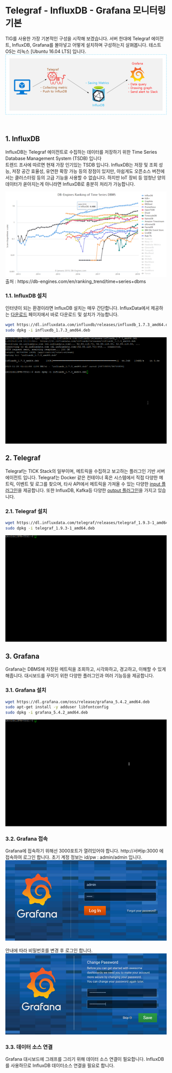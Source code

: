 # Telegraf - InfluxDB - Grafana 모니터링 기본
TIG를 사용한 가장 기본적인 구성을 시작해 보겠습니다. 서버 한대에 Telegraf 에이전트, InfluxDB, Grafana를 몰아넣고 어떻게 설치하며 구성하는지 살펴봅니다.
테스트 OS는 리눅스 [Ubuntu 16.04 LTS] 입니다.<br>
<img src=https://github.com/chupark/TIG_Monitoring/blob/master/1.%20gettingStarted/img/1arc.png />

<br/>

## 1. InfluxDB
InfluxDB는 Telegraf 에이전트로 수집하는 데이터를 저장하기 위한 Time Series Database Management System (TSDB) 입니다 <br>
트렌드 조사에 따르면 현재 가장 인기있는 TSDB 입니다. InfluxDB는 저장 및 조회 성능, 저장 공간 효율성, 유연한 확장 가능 등의 장점이 있지만, 아쉽게도 오픈소스 버전에서는 클러스터링 등의 고급 기능을 사용할 수 없습니다. 하지만 IoT 장비 등 엄청난 양의 데이터가 쏟아지는게 아니라면 InfluxDB로 충분히 처리가 가능합니다.

<img src=https://github.com/chupark/TIG_Monitoring/blob/master/1.%20gettingStarted/img/tsdbTrend.png />
출처 : https://db-engines.com/en/ranking_trend/time+series+dbms

### 1.1. InfluxDB 설치
인터넷이 되는 환경이라면 InfluxDB 설치는 매우 간단합니다. InfluxData에서 제공하는 <a href='https://portal.influxdata.com/downloads/'>다운로드</a> 페이지에서 바로 다운로드 및 설치가 가능합니다.

````bash
wget https://dl.influxdata.com/influxdb/releases/influxdb_1.7.3_amd64.deb
sudo dpkg -i influxdb_1.7.3_amd64.deb
````
<img src= 'https://github.com/chupark/TIG_Monitoring/blob/master/1.%20gettingStarted/img/%EB%85%B9%ED%99%94_2019_01_24_10_11_55_661.gif' />

<br/>

## 2. Telegraf
Telegraf는 TICK Stack의 일부이며, 메트릭을 수집하고 보고하는 플러그인 기반 서버 에이전트 입니다. Telegraf는 Docker 같은 컨테이너 혹은 시스템에서 직접 다양한 메트릭, 이벤트 및 로그를 찾으며, 타사 API에서 메트릭을 가져올 수 있는 다양한 <a href='https://github.com/influxdata/telegraf/tree/master/plugins/inputs'>input 플러그인</a>을 제공합니다. 또한 InfluxDB, Kafka등 다양한 <a href='https://github.com/influxdata/telegraf/tree/master/plugins/outputs'>output 플러그인</a>을 가지고 있습니다.

### 2.1. Telegraf 설치
````bash
wget https://dl.influxdata.com/telegraf/releases/telegraf_1.9.3-1_amd64.deb
sudo dpkg -i telegraf_1.9.3-1_amd64.deb
````
<img src='https://github.com/chupark/TIG_Monitoring/blob/master/1.%20gettingStarted/img/%EB%85%B9%ED%99%94_2019_01_24_10_14_07_746.gif' />

<br/>

## 3. Grafana
Grafana는 DBMS에 저장된 메트릭을 조회하고, 시각화하고, 경고하고, 이해할 수 있게 해줍니다. 대시보드를 꾸미기 위한 다양한 플러그인과 여러 기능등을 제공합니다.

### 3.1. Grafana 설치
````bash
wget https://dl.grafana.com/oss/release/grafana_5.4.2_amd64.deb
sudo apt-get install -y adduser libfontconfig
sudo dpkg -i grafana_5.4.2_amd64.deb
````
<img src='https://github.com/chupark/TIG_Monitoring/blob/master/1.%20gettingStarted/img/%EB%85%B9%ED%99%94_2019_01_24_10_18_23_912.gif' />

### 3.2. Grafana 접속
Grafana에 접속하기 위해선 3000포트가 열려있어야 합니다. http://서버ip:3000 에 접속하여 로그인 합니다.
초기 계정 정보는 id/pw : admin/admin 입니다.
<img src='https://github.com/chupark/TIG_Monitoring/blob/master/1.%20gettingStarted/img/grafana_login1.png'/>
<br/>
<br/>
안내에 따라 비밀번호를 변경 후 로그인 합니다.
<img src='https://github.com/chupark/TIG_Monitoring/blob/master/1.%20gettingStarted/img/grafana_login2.png'/>

### 3.3. 데이터 소스 연결
Grafana 대시보드에 그래프를 그리기 위해 데이터 소스 연결이 필요합니다. InfluxDB를 사용하므로 InfluxDB 데이터소스 연결을 필요로 합니다.
